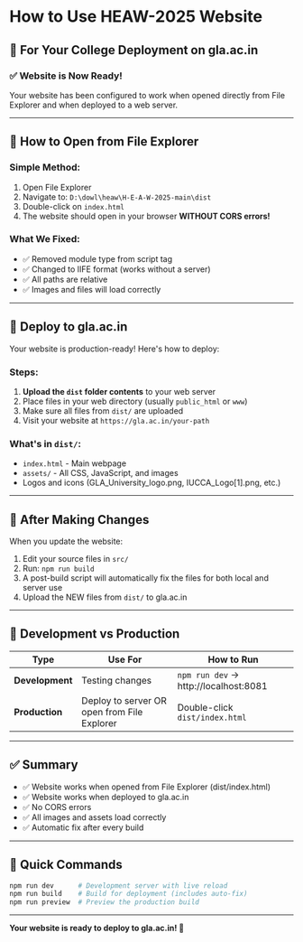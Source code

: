 # How to Use HEAW-2025 Website

## 🎯 For Your College Deployment on gla.ac.in

### ✅ Website is Now Ready!

Your website has been configured to work when opened directly from File Explorer and when deployed to a web server.

---

## 📁 How to Open from File Explorer

### Simple Method:
1. Open File Explorer
2. Navigate to: `D:\dowl\heaw\H-E-A-W-2025-main\dist`
3. Double-click on `index.html`
4. The website should open in your browser **WITHOUT CORS errors!**

### What We Fixed:
- ✅ Removed module type from script tag
- ✅ Changed to IIFE format (works without a server)
- ✅ All paths are relative
- ✅ Images and files will load correctly

---

## 🚀 Deploy to gla.ac.in

Your website is production-ready! Here's how to deploy:

### Steps:
1. **Upload the `dist` folder contents** to your web server
2. Place files in your web directory (usually `public_html` or `www`)
3. Make sure all files from `dist/` are uploaded
4. Visit your website at `https://gla.ac.in/your-path`

### What's in `dist/`:
- `index.html` - Main webpage
- `assets/` - All CSS, JavaScript, and images
- Logos and icons (GLA_University_logo.png, IUCCA_Logo[1].png, etc.)

---

## 🔄 After Making Changes

When you update the website:

1. Edit your source files in `src/`
2. Run: `npm run build`
3. A post-build script will automatically fix the files for both local and server use
4. Upload the NEW files from `dist/` to gla.ac.in

---

## 🎨 Development vs Production

| Type | Use For | How to Run |
|------|---------|------------|
| **Development** | Testing changes | `npm run dev` → http://localhost:8081 |
| **Production** | Deploy to server OR open from File Explorer | Double-click `dist/index.html` |

---

## ✅ Summary

- ✅ Website works when opened from File Explorer (dist/index.html)
- ✅ Website works when deployed to gla.ac.in
- ✅ No CORS errors
- ✅ All images and assets load correctly
- ✅ Automatic fix after every build

---

## 📝 Quick Commands

```bash
npm run dev      # Development server with live reload
npm run build    # Build for deployment (includes auto-fix)
npm run preview  # Preview the production build
```

---

**Your website is ready to deploy to gla.ac.in! 🎉**

